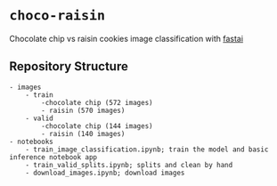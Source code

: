 # `choco-raisin`
Chocolate chip vs raisin cookies image classification with [fastai](https://docs.fast.ai/)

## Repository Structure

```
- images
    - train
        -chocolate chip (572 images)
        - raisin (570 images)
    - valid
        -chocolate chip (144 images)
        - raisin (140 images)
- notebooks
    - train_image_classification.ipynb; train the model and basic inference notebook app
    - train_valid_splits.ipynb; splits and clean by hand
    - download_images.ipynb; download images
```
